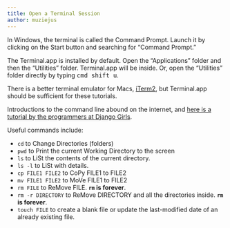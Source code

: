 ```yaml
---
title: Open a Terminal Session
author: muziejus
---
```


<div class="pc">
<div class="win">

In Windows, the terminal is called the Command Prompt. Launch it by clicking
on the Start button and searching for “Command Prompt.” 

</div>
<div class="mac">

The Terminal.app is installed by default. Open the “Applications” folder and
then the “Utilities” folder. Terminal.app will be inside. Or, open the
“Utilities” folder directly by typing <kbd><kbd>cmd</kbd> <kbd>shift</kbd>
<kbd>u</kbd></kbd>.

There is a better terminal emulator for Macs, [iTerm2](/whatis/iterm2), but
Terminal.app should be sufficient for these tutorials.

Introductions to the command line abound on the internet, and [here is a
tutorial by the programmers at
Django Girls](https://tutorial.djangogirls.org/en/intro_to_command_line/).

Useful commands include:

* `cd` to Change Directories (folders)
* `pwd` to Print the current Working Directory to the screen
* `ls` to LiSt the contents of the current directory.
* `ls -l` to LiSt with details. 
* `cp FILE1 FILE2` to CoPy FILE1 to FILE2
* `mv FILE1 FILE2` to MoVe FILE1 to FILE2
* `rm FILE` to ReMove FILE. **`rm` is forever**.
* `rm -r DIRECTORY` to ReMove DIRECTORY and all the directories inside. **`rm` is forever**.
* `touch FILE` to create a blank file or update the last-modified date of
  an already existing file.

</div>
